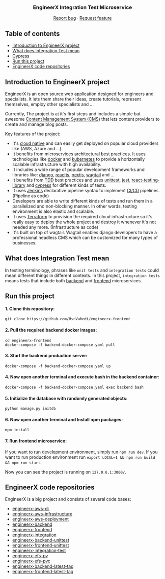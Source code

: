 <p align="center">

  <h3 align="center">EngineerX Integration Test Microservice</h3>

  <p align="center">
    <a href="https://github.com/HsnVahedi/engineerx-integration/issues/new">Report bug</a>
    ·
    <a href="https://github.com/HsnVahedi/engineerx-integration/issues/new">Request feature</a>
  </p>
</p>


## Table of contents

- [Introduction to EngineerX project](#introduction-to-engineerx-project)
- [What does Integration Test mean](#what-does-integration-test-mean)
- [Cypress](#cypress)
- [Run this project](#run-this-project)
- [EngineerX code repositories](#engineerx-code-repositories)





## Introduction to EngineerX project

EngineerX is an open source web application designed for engineers and specialists. It lets them share their ideas, create tutorials, represent themselves, employ other specialists and ...

Currently, The project is at it's first steps and includes a simple but awesome [Content Management System (CMS)](https://en.wikipedia.org/wiki/Content_management_system) that lets content providers to create and manage blog posts.

Key features of the project:

- It's [cloud native](https://en.wikipedia.org/wiki/Cloud_native_computing) and can easily get deployed on popular cloud providers like (AWS, Azure and ...)
- It benefits from microservices architectural best practices. It uses technologies like [docker](https://www.docker.com/) and [kubernetes](https://kubernetes.io/) to provide a horizontally scalable infrastructure with high availability.
- It includes a wide range of popular development frameworks and libraries like: [django](https://www.djangoproject.com/), [reactjs](https://reactjs.org/), [nextjs](https://nextjs.org/), [wagtail](https://wagtail.io/) and ...
- It benefits from [TDD](https://en.wikipedia.org/wiki/Test-driven_development) best practices and uses [unittest](https://docs.python.org/3/library/unittest.html#module-unittest), [jest](https://jestjs.io/), [react-testing-library](https://testing-library.com/docs/react-testing-library/intro/) and [cypress](https://www.cypress.io/) for different kinds of tests.
- It uses [Jenkins](https://www.jenkins.io/) declarative pipeline syntax to implement [CI/CD](https://en.wikipedia.org/wiki/CI/CD) pipelines. (Pipeline as code)
- Developers are able to write different kinds of tests and run them in a parallelized and non-blocking manner. In other words, testing environment is also elastic and scalable.
- It uses [Terraform](https://www.terraform.io/) to provision the required cloud infrastructure so it's really easy to deploy the whole project and destroy it whenever it's not needed any more. (Infrastructure as code)
- It's built on top of wagtail. Wagtail enables django developers to have a professional headless CMS which can be customized for many types of businesses.




## What does Integration Test mean
In testing terminology, phrases like `unit tests` and `integration tests` could mean different things in different contexts. In this project, `integration tests` means tests that include both [backend](https://github.com/HsnVahedi/engineerx-backend) and [frontend](https://github.com/HsnVahedi/engineerx-frontend) microservices.

## Run this project


#### 1. Clone this repository:
    git clone https://github.com/HsnVahedi/engineerx-frontend
#### 2. Pull the required backend docker images:
    cd engineerx-frontend
    docker-compose -f backend-docker-compose.yaml pull
#### 3. Start the backend production server:
    docker-compose -f backend-docker-compose.yaml up
#### 4. Now open another terminal and execute bash in the backend container:
    docker-compose -f backend-docker-compose.yaml exec backend bash
#### 5. Initialize the database with randomly generated objects:
    python manage.py initdb
#### 6. Now open another terminal and Install npm packages:
    npm install
#### 7. Run frontend microservice:
If you want to run development environment, simply run `npm run dev`. If you want to run production environment run `export LOCAL=1 && npm run build && npm run start`.
    
Now you can see the project is running on `127.0.0.1:3000/`.



## EngineerX code repositories

EngineerX is a big project and consists of several code bases:

- [engineerx-aws-cli](https://github.com/HsnVahedi/engineerx-aws-cli)
- [engineerx-aws-infrastructure](https://github.com/HsnVahedi/engineerx-aws-infrastructure)
- [engineerx-aws-deployment](https://github.com/HsnVahedi/engineerx-aws-deployment)
- [engineerx-backend](https://github.com/HsnVahedi/engineerx-backend)
- [engineerx-frontend](https://github.com/HsnVahedi/engineerx-frontend)
- [engineerx-integration](https://github.com/HsnVahedi/engineerx-integration)
- [engineerx-backend-unittest](https://github.com/HsnVahedi/engineerx-backend-unittest)
- [engineerx-frontend-unittest](https://github.com/HsnVahedi/engineerx-frontend-unittest)
- [engineerx-integration-test](https://github.com/HsnVahedi/engineerx-integration-test)
- [engineerx-efs-pv](https://github.com/HsnVahedi/engineerx-efs-pv)
- [engineerx-efs-pvc](https://github.com/HsnVahedi/engineerx-efs-pvc)
- [engineerx-backend-latest-tag](https://github.com/HsnVahedi/engineerx-backend-latest-tag)
- [engineerx-frontend-latest-tag](https://github.com/HsnVahedi/engineerx-frontend-latest-tag)
